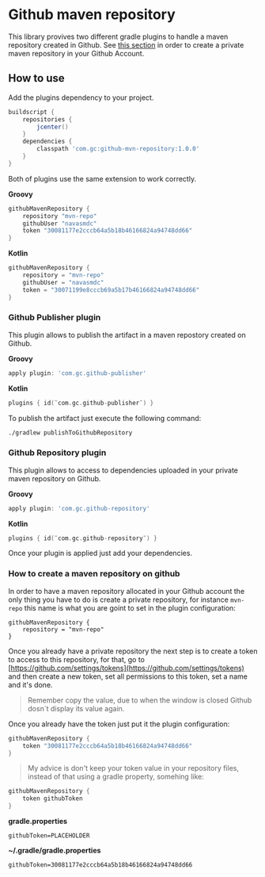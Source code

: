 # Github maven repository
This library provives two different gradle plugins to handle a maven repository created in Github.
See [this section](#howtocreatemavenrepositoryongithub) in order to create a private maven repository in your Github Account.

## How to use

Add the plugins dependency to your project.

```groovy
buildscript {
    repositories {
        jcenter()
    }
    dependencies {
        classpath 'com.gc:github-mvn-repository:1.0.0'
    }
}
```

Both of plugins use the same extension to work correctly.

**Groovy**

```groovy
githubMavenRepository {
    repository "mvn-repo"
    githubUser "navasmdc"
    token "30081177e2cccb64a5b18b46166824a94748dd66"
}

```

**Kotlin**

```kotlin
githubMavenRepository {
    repository = "mvn-repo"
    githubUser = "navasmdc"
    token = "30071199e8cccb69a5b17b46166824a94748dd66"
}

```

### Github Publisher plugin

This plugin allows to publish the artifact in a maven repostory created on Github.

**Groovy**

```groovy
apply plugin: 'com.gc.github-publisher'

```

**Kotlin**

```kotlin
plugins { id(¨com.gc.github-publisher¨) }
```

To publish the artifact just execute the following command:

```bash
./gradlew publishToGithubRepository
```

### Github Repository plugin

This plugin allows to access to dependencies uploaded in your private maven repository on Github.

**Groovy**

```groovy
apply plugin: 'com.gc.github-repository'

```

**Kotlin**

```kotlin
plugins { id(¨com.gc.github-repository¨) }
```

Once your plugin is applied just add your dependencies.

### How to create a maven repository on github

In order to have a maven repository allocated in your Github account the only thing you have to do is create a private repository, for instance `mvn-repo` this name is what you are goint to set in the plugin configuration:

```
githubMavenRepository {
    repository = "mvn-repo"
}
```

Once you already have a private repository the next step is to create a token to access to this repository, for that, go to [https://github.com/settings/tokens](https://github.com/settings/tokens) and then create a new token, set all permissions to this token, set a name and it's done.

> Remember copy the value, due to when the window is closed Github dosn´t display its value again.

Once you already have the token just put it the plugin configuration:

```groovy
githubMavenRepository {
    token "30081177e2cccb64a5b18b46166824a94748dd66"
}

```

> My advice is don't keep your token value in your repository files, instead of that using a gradle property, somehing like:

```groovy
githubMavenRepository {
    token githubToken
}

```

**gradle.properties**

```
githubToken=PLACEHOLDER
```

**~/.gradle/gradle.properties**

```
githubToken=30081177e2cccb64a5b18b46166824a94748dd66
```